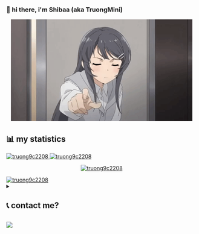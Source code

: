 ### 👋 hi there, i'm Shibaa (aka TruongMini)

<p align="center">
  <img src="./assets/sakurajima.gif" />
</p>

## 📊 my statistics

<div>
  <a href="https://github.com/anuraghazra/github-readme-stats">
    <img src="https://github-readme-stats.vercel.app/api?username=truong9c2208&amp;theme=dark&amp;show_icons=true&amp;count_private=true" alt="truong9c2208">
  </a>
  <a href="https://github.com/anuraghazra/github-readme-stats">
    <img src="https://github-readme-stats.vercel.app/api/top-langs/?username=truong9c2208&amp;theme=dark&amp;layout=compact&amp;count_private=true" alt="truong9c2208">
  </a>
  <p align="center">
    <a href="https://github.com/avgupta456/github-trends">
      <img src="https://api.githubtrends.io/user/svg/truong9c2208/repos?time_range=one_year&include_private=True&group=private&loc_metric=changed&theme=dark" alt="truong9c2208" />
    </a> 
  </p>
  <a href="https://github.com/ryo-ma/github-profile-trophy">
    <img src="https://github-profile-trophy.vercel.app/?username=truong9c2208&theme=darkhub" alt="truong9c2208" />
  </a>
</div>

<Details>
<Summary><h2>📞 contact me?</h2></summary>

- email: [shibamini@proton.me](mailto:shibamini@proton.me)
- discord: [Shibaa05](https://discord.com/users/847101281277444166)
- telegram: [@Shibaa05](https://t.me/Shibaa05)

</Details>

![](https://komarev.com/ghpvc/?username=truong9c2208)

